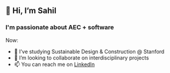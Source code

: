 ## 👋 Hi, I’m Sahil
### I'm passionate about AEC + software

Now:
- 🌱 I’ve studying Sustainable Design & Construction @ Stanford
- 💞️ I’m looking to collaborate on interdisciplinary projects
- 📫 You can reach me on [LinkedIn](https://www.linkedin.com/in/sahil-tadwalkar/)

<!---
stadwalkar/stadwalkar is a ✨ special ✨ repository because its `README.md` (this file) appears on your GitHub profile.
You can click the Preview link to take a look at your changes.
--->
